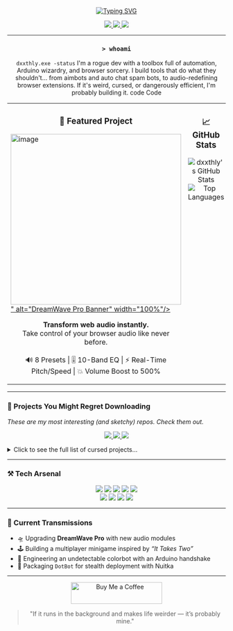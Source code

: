 <div align="center">

<a href="https://deathly.info">
  <img src="https://readme-typing-svg.herokuapp.com?font=Fira+Code&size=38&pause=1000&color=F70000&center=true&vCenter=true&width=435&lines=%3C%2Fdxxthly%3E" alt="Typing SVG" />
</a>

<p align="center">
  <a href="https://github.com/dxxthly">
    <img src="https://img.shields.io/badge/--black?logo=github&style=for-the-badge" />
  </a>
  <a href="https://www.youtube.com/@dreamwavepro">
    <img src="https://img.shields.io/badge/--red?logo=youtube&style=for-the-badge" />
  </a>
  <a href="https://deathly.info">
    <img src="https://img.shields.io/badge/Website-ff0000?style=for-the-badge&logo=ko-fi&logoColor=white" />
  </a>
</p>
  
</div>

---

<div align="center">

### `> whoami`
`dxxthly.exe -status`
I'm a rogue dev with a toolbox full of automation, Arduino wizardry, and browser sorcery.
I build tools that do what they shouldn't... from aimbots and auto chat spam bots,
to audio-redefining browser extensions. If it's weird, cursed, or dangerously efficient,
I'm probably building it.
code
Code
</div>

<table>
  <tr>
    <td valign="top" width="50%">
      <div align="center">
        <h3> 🎯 Featured Project </h3>
      </div>
      <a href="https://deathly.info">
        <img src="<img width="377" height="393" alt="image" src="https://github.com/user-attachments/assets/af4b5f50-5f0f-4af9-a2a3-2b1ca10c58a1" />
" alt="DreamWave Pro Banner" width="100%"/>
      </a>
      <p align="center">
        <b>Transform web audio instantly.</b><br>
        Take control of your browser audio like never before.<br>
        <br>
        🔊 8 Presets | 🎚️ 10-Band EQ | ⚡ Real-Time Pitch/Speed | 💥 Volume Boost to 500%
      </p>
    </td>
    <td valign="top" width="50%">
      <div align="center">
        <h3> 📈 GitHub Stats </h3>
      </div>
      <p align="center">
        <img src="https://github-readme-stats.vercel.app/api?username=dxxthly&show_icons=true&theme=radical&hide_border=true&include_all_commits=true&count_private=true" alt="dxxthly's GitHub Stats" />
        <img src="https://github-readme-stats.vercel.app/api/top-langs/?username=dxxthly&layout=compact&theme=radical&hide_border=true&langs_count=6" alt="Top Languages" />
      </p>
    </td>
  </tr>
</table>

---

### 🧪 Projects You Might Regret Downloading
*These are my most interesting (and sketchy) repos. Check them out.*

<p align="center">
  <a href="https://github.com/dxxthly/DotBot-ColorBot">
    <img src="https://github-readme-stats.vercel.app/api/pin/?username=dxxthly&repo=DotBot-ColorBot&theme=radical&hide_border=true" />
  </a>
  <a href="https://github.com/dxxthly/SlitherIO-ModMenu">
    <img src="https://github-readme-stats.vercel.app/api/pin/?username=dxxthly&repo=SlitherIO-ModMenu&theme=radical&hide_border=true" />
  </a>
  <a href="https://github.com/dxxthly/AFK-SpamBot">
    <img src="https://github-readme-stats.vercel.app/api/pin/?username=dxxthly&repo=AFK-SpamBot&theme=radical&hide_border=true" />
  </a>
</p>

<details>
<summary>Click to see the full list of cursed projects...</summary>

| Project                        | Description                                            |
|--------------------------------|--------------------------------------------------------|
| 🟢 `DotBot-ColorBot`           | OpenCV + Arduino red-dot aimbot for PC/Console         |
| 🟣 `SlitherIO-ModMenu`         | Custom UI & bot for Slither.io                         |
| 🔴 `AFK-SpamBot`               | Anti-AFK + Chat spam bot for PC & console              |
| 🧠 `AutoHotKey-Input-Detector` | Script trigger tool using AHK                          |
| 🎮 `Arduino-Text-Based-Game`   | Fully playable serial-based RPG on Arduino             |
| 📻 `BO6-AFK-CHAT-SCRIPT`       | BO6 bot that spams and farms while you sleep           |
| ⚙️ `CodeCondensePro`           | Utility script collection for automation/dev tools     |
| 💡 `Ideaspark-ESP32`           | Friend-matching on Steam using ESP32                   |
| 📝 `Schedule1-TextMod`         | Sketchy mod loader for Schedule 1                      |

</details>

---

### ⚒️ Tech Arsenal

<p align="center">
    <img src="https://img.shields.io/badge/Python-3776AB?style=for-the-badge&logo=python&logoColor=white" />
    <img src="https://img.shields.io/badge/JavaScript-F7DF1E?style=for-the-badge&logo=javascript&logoColor=black" />
    <img src="https://img.shields.io/badge/HTML5-E34F26?style=for-the-badge&logo=html5&logoColor=white" />
    <img src="https://img.shields.io/badge/CSS3-1572B6?style=for-the-badge&logo=css3&logoColor=white" />
    <img src="https://img.shields.io/badge/Arduino-00979D?style=for-the-badge&logo=arduino&logoColor=white" />
    <br>
    <img src="https://img.shields.io/badge/OpenCV-5C3EE8?style=for-the-badge&logo=opencv&logoColor=white" />
    <img src="https://img.shields.io/badge/AutoHotkey-334455?style=for-the-badge&logo=autohotkey&logoColor=white" />
    <img src="https://img.shields.io/badge/Nuitka-2A5989?style=for-the-badge" />
    <img src="https://img.shields.io/badge/PyQt-41CD52?style=for-the-badge&logo=qt&logoColor=white" />
</p>

---

### 🧠 Current Transmissions

- 🛸 Upgrading **DreamWave Pro** with new audio modules
- 🕹️ Building a multiplayer minigame inspired by *“It Takes Two”*
- 🤖 Engineering an undetectable colorbot with an Arduino handshake
- 🔧 Packaging `DotBot` for stealth deployment with Nuitka

---

<div align="center">
  <a href="https://www.buymeacoffee.com/deathly">
    <img src="https://cdn.buymeacoffee.com/buttons/v2/default-red.png" height="50" width="210" alt="Buy Me a Coffee" />
  </a>
</div>

<div align="center">

> "If it runs in the background and makes life weirder — it’s probably mine."
</div>

